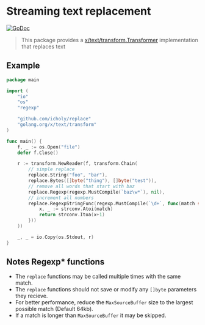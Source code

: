 # Streaming text replacement

[![GoDoc](https://godoc.org/github.com/icholy/replace?status.svg)](https://godoc.org/github.com/icholy/replace)

> This package provides a [x/text/transform.Transformer](https://godoc.org/golang.org/x/text/transform#Transformer)
> implementation that replaces text

## Example

``` go
package main

import (
	"io"
	"os"
	"regexp"

	"github.com/icholy/replace"
	"golang.org/x/text/transform"
)

func main() {
	f, _ := os.Open("file")
	defer f.Close()

	r := transform.NewReader(f, transform.Chain(
		// simple replace
		replace.String("foo", "bar"),
		replace.Bytes([]byte("thing"), []byte("test")),
		// remove all words that start with baz
		replace.Regexp(regexp.MustCompile(`baz\w*`), nil),
		// increment all numbers
		replace.RegexpStringFunc(regexp.MustCompile(`\d+`, func(match string) string {
			x, _ := strconv.Atoi(match)
			return strconv.Itoa(x+1)
		}))
	))

	_, _ = io.Copy(os.Stdout, r)
}
```

## Notes Regexp* functions

* The `replace` functions may be called multiple times with the same match.
* The `replace` functions should not save or modify any `[]byte` parameters they recieve.
* For better performance, reduce the `MaxSourceBuffer` size to the largest possible match (Default 64kb).
* If a match is longer than `MaxSourceBuffer` it may be skipped.